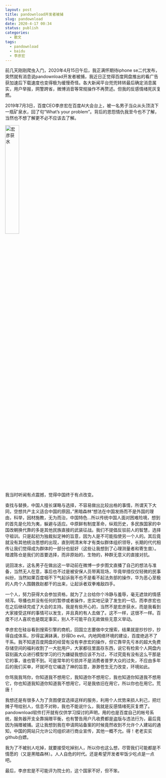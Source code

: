 ```yaml
---
layout: post
title: pandownload开发者被捕
slug: pandownload
date: 2020-4-17 00:34
status: publish
categories: 
  - 散文
tags: 
  - pandownload
  - baidu
  - 李彦宏
---
```

前几天刚刚爬虫入门，2020年4月15日午后，我正满怀期待iphone se二代发布，突然就有消息说pandownload开发者被捕，我近日正觉得百度网盘推出的看广告获加速后下载速度也变得极为缓慢奇怪。各大新闻平台兜兜转转最后确定消息属实，用户举报，网警跨省，微博消音等常规操作不再赘述。但我的反感情绪死灰复燃。

2019年7月3日，百度CEO李彦宏在百度AI大会台上，被一名男子当众从头顶浇下一瓶矿泉水，回了句“What’s your problem”。背后的恩怨情仇我至今也不了解，当然也不想了解更不必不应该去了解。

<img src="https://www.jianguoyun.com/c/tblv2/MSoFS3gIJj4DOnR8y0sgsnWIg6SC-F0k7DbO8UJnmRpOE-9WPRBEolXucZBqz_GZ0PPSvN9T/-IhFEMCsC72hBCPb2yVGbA/l" alt="宏彦获水" width="30%" >

我当时听闻有点震撼，觉得中国终于有点改变。

查找与替换，中国人擅长谋略与选择，不容易做出比较出格的事情，所谓天下大同，空想共产主义适合中国的原因，”黑暗森林“想法在中国发扬而不是外国的理由，科举，因材施教，无为而治，中国特色...所以传统中国人面对困难险境，想到的首先是化险为夷，躲避与适应。中原鲜有制度革命，纵观历史，多民族国家的中国改朝换代靠的多是其他民族直接的武装征战。我们不提倡反驳前人的智慧，选择守祖训。只是起初为独裁拟定神的旨意，因为人是不可能指使另一个人的。其后竟就没有其他统治思想的出现，直到明清末年才有类似群体组织领导，长期的代代相传让我们觉得成为群体的一部分也挺好（这些让我想到了心理测量者和寄生兽）。暗渡陈仓是我们的首要选择，而非原始的，生物的，种群无意义的直接对抗。

说回泼水，这名男子在做出这一举动前在微博一步步图文直播了自己的想法与准备，当然无人在意，事后也不过是被安保人员带离现场，毕竟举措仅仅轻微的民事纠纷，当然如果百度咽不下气起诉我不也不是看不起法务部的操作，华为恶心至极的人肉个人围魏救赵都干的出来，让起诉者双拳难敌四手。

一个人，努力获得大会参加资格，就为了上台给你个冷静与羞辱，毫无遮敛的情感倾泻。导播也并没有任何的暂停或者操作，忠实地记录了发生的一切，而李彦宏也在之后继续完成了大会的主持。我是有些开心的，当然不是宏彦获水，而是我看到大家接受这样的事情可以发生，并且真的有人去做了。这不一样，这很不一样。百度不讨人喜欢也是既定事实，别人不可能平白无故做些无意义举动。

李彦宏在硅谷看到搜索引擎的商机，回国立志要做中文搜索，结果就是抄抄抄，抄得自成体系，抄得盆满钵满，抄得Do evil。内地网络环境的建设，百度绝逃不了干系。我不知道百度网盘的经营有没有李彦宏的操作，但它靠早先亏本的超大免费存储空间的福利收割了一大批用户，大家都往里面存东西，说它有检索个人网盘内容刻画大众进行模型学习的行为嫌疑我想应该不为过，不过究竟有没有这么干那是它的事，谁也管不到。可是常年的亏损并不是消费者普罗大众的过失，不应由多年后的我们买单，坏就坏在它编造了神的旨意，渺渺苍生无力改变，环境如此。

你骂我我骂你，你知道我不想用它，我知道你不想用它，我也知道你知道我不想用它，你也知道我知道你知道我不想用它，可是我依旧在用它，所以你也在用它。荒唐！

我想还是有很多人为了贪图便宜选择这样的服务，利用个人优势来损人利己，把烂摊子甩给别人，信息不对称，我也不能说什么，我就是反感情绪死灰复燃了。pandownload软件打开就有仅供学习探讨的声明，用的也是百度自己的帐号系统，服务器开支全靠捐赠平衡，也有警告用户凡收费都是盗版与违法行为，最后竟因为捐赠被捕。这让我想到我在申请网站备案的时候竟然收到不允许个人建站的通知，中国的网站只允许公司组织进行商业宣传，其他一概不允。得！老老实实github白嫖。

我为了不被别人吃掉，就要接受吃掉别人，所以你也这么想，尽管我们可能都是不情愿的（又是黑暗森林）。人人自危的时代。还是希望开发者牢饭少吃点是一点吧。

最后，李彦宏是不可能评为院士的，这个国家不好，但不笨。


